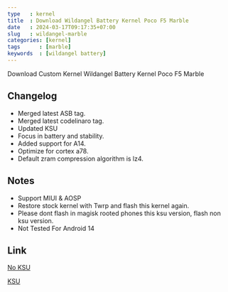 ```yaml
---
type   : kernel
title  : Download Wildangel Battery Kernel Poco F5 Marble
date   : 2024-03-17T09:17:35+07:00
slug   : wildangel-marble
categories: [kernel]
tags      : [marble]
keywords  : [wildangel battery]
---
```


Download Custom Kernel Wildangel Battery Kernel Poco F5 Marble

## Changelog
- Merged latest ASB tag.
- Merged latest codelinaro tag.
- Updated KSU
- Focus in battery and stability.
- Added support for A14.
- Optimize for cortex a78.
- Default zram compression algorithm is lz4.

## Notes
- Support MIUI & AOSP
- Restore stock kernel with Twrp and flash this kernel again.
- Please dont flash in magisk rooted phones this ksu version, flash non ksu version.
- Not Tested For Android 14


## Link
[No KSU](https://drive.google.com/file/d/1Q2iq2YXlSbNPjAcn4ylLfDsEpTMul_tP/view?usp=sharing)

[KSU](https://drive.google.com/file/d/1zuXps0mYRoI2Sr-zEWLIQ8gYoAy0HtRm/view?usp=sharing)
